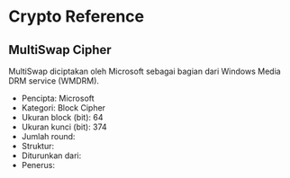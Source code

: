 # Crypto Reference

## MultiSwap Cipher

MultiSwap diciptakan oleh Microsoft sebagai bagian dari Windows Media DRM service (WMDRM).

* Pencipta: Microsoft
* Kategori: Block Cipher
* Ukuran block (bit): 64
* Ukuran kunci (bit): 374
* Jumlah round: 
* Struktur: 
* Diturunkan dari: 
* Penerus: 